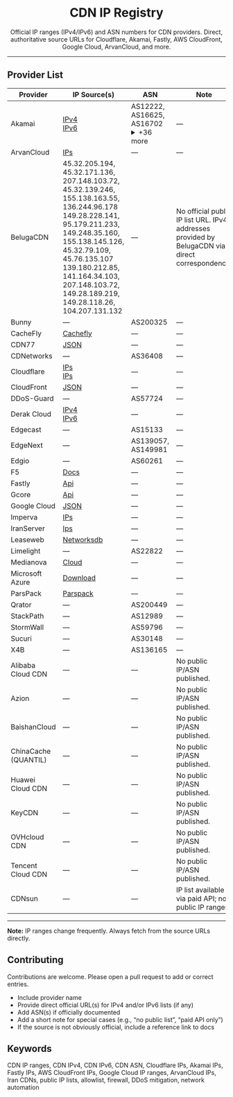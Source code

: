 <div align="center">

# CDN IP Registry

Official IP ranges (IPv4/IPv6) and ASN numbers for CDN providers. Direct, authoritative source URLs for Cloudflare, Akamai, Fastly, AWS CloudFront, Google Cloud, ArvanCloud, and more.

</div>

---

## Provider List

| Provider | IP Source(s) | ASN | Note |
|----------|--------------|-----|------|
|Akamai| [IPv4](https://techdocs.akamai.com/property-manager/pdfs/akamai_ipv4_CIDRs.txt)<br>[IPv6](https://techdocs.akamai.com/property-manager/pdfs/akamai_ipv6_CIDRs.txt) | AS12222, AS16625, AS16702 <details><summary>+36 more</summary>AS17204, AS18680, AS18717, AS20189, AS20940, AS21342, AS21357, AS21399, AS22207, AS22452<br>AS23454, AS23455, AS23903, AS24319, AS26008, AS30675, AS31107, AS31108, AS31109, AS31110<br>AS31377, AS33047, AS33905, AS34164, AS34850, AS35204, AS35993, AS35994, AS36183, AS39836<br>AS43639, AS55409, AS55770, AS63949, AS133103, AS393560</details> |—|
|ArvanCloud| [IPs](https://www.arvancloud.ir/en/ips.txt) |—|—|
|BelugaCDN|45.32.205.194, 45.32.171.136, 207.148.103.72, 45.32.139.246, 155.138.163.55, 136.244.96.178<br>149.28.228.141, 95.179.211.233, 149.248.35.160, 155.138.145.126, 45.32.79.109, 45.76.135.107<br>139.180.212.85, 141.164.34.103, 207.148.103.72, 149.28.189.219, 149.28.118.26, 104.207.131.132|—|No official public IP list URL. IPv4 addresses provided by BelugaCDN via direct correspondence.|
|Bunny|—| AS200325 |—|
|CacheFly| [Cachefly](https://cachefly.cachefly.net/ips/cdn.txt) |—|—|
|CDN77| [JSON](https://prefixlists.tools.cdn77.com/public_lmax_prefixes.json) |—|—|
|CDNetworks|—| AS36408 |—|
|Cloudflare| [IPs](https://www.cloudflare.com/ips-v4/)<br>[IPs](https://www.cloudflare.com/ips-v6/) |—|—|
|CloudFront| [JSON](https://ip-ranges.amazonaws.com/ip-ranges.json) |—|—|
|DDoS-Guard|—| AS57724 |—|
|Derak Cloud| [IPv4](https://api.derak.cloud/public/ipv4)<br>[IPv6](https://api.derak.cloud/public/ipv6) |—|—|
|Edgecast|—| AS15133 |—|
|EdgeNext|—| AS139057, AS149981 |—|
|Edgio|—| AS60261 |—|
|F5| [Docs](https://docs.cloud.f5.com/docs-v2/platform/reference/network-cloud-ref) |—|—|
|Fastly| [Api](https://api.fastly.com/public-ip-list) |—|—|
|Gcore| [Api](https://api.gcore.com/cdn/public-ip-list) |—|—|
|Google Cloud| [JSON](https://www.gstatic.com/ipranges/cloud.json) |—|—|
|Imperva| [IPs](https://my.imperva.com/api/integration/v1/ips) |—|—|
|IranServer| [Ips](https://ips.f95.com/ip.txt) |—|—|
|Leaseweb| [Networksdb](https://networksdb.io/ip-addresses-of/leaseweb-cdn-bv) |—|—|
|Limelight|—| AS22822 |—|
|Medianova| [Cloud](https://cloud.medianova.com/api/v1/ip/blocks-list) |—|—|
|Microsoft Azure| [Download](https://www.microsoft.com/en-us/download/details.aspx?id=56519) |—|—|
|ParsPack| [Parspack](https://parspack.com/cdnips.txt) |—|—|
|Qrator|—| AS200449 |—|
|StackPath|—| AS12989 |—|
|StormWall|—| AS59796 |—|
|Sucuri|—| AS30148 |—|
|X4B|—| AS136165 |—|
|Alibaba Cloud CDN|—|—|No public IP/ASN published.|
|Azion|—|—|No public IP/ASN published.|
|BaishanCloud|—|—|No public IP/ASN published.|
|ChinaCache (QUANTIL)|—|—|No public IP/ASN published.|
|Huawei Cloud CDN|—|—|No public IP/ASN published.|
|KeyCDN|—|—|No public IP/ASN published.|
|OVHcloud CDN|—|—|No public IP/ASN published.|
|Tencent Cloud CDN|—|—|No public IP/ASN published.|
|CDNsun|—|—|IP list available via paid API; no public IP ranges.|

---

**Note:** IP ranges change frequently. Always fetch from the source URLs directly.

## Contributing

Contributions are welcome. Please open a pull request to add or correct entries.

- Include provider name
- Provide direct official URL(s) for IPv4 and/or IPv6 lists (if any)
- Add ASN(s) if officially documented
- Add a short note for special cases (e.g., “no public list”, “paid API only”)
- If the source is not obviously official, include a reference link to docs

## Keywords

CDN IP ranges, CDN IPv4, CDN IPv6, CDN ASN, Cloudflare IPs, Akamai IPs, Fastly IPs, AWS CloudFront IPs, Google Cloud IP ranges, ArvanCloud IPs, Iran CDNs, public IP lists, allowlist, firewall, DDoS mitigation, network automation

 

 
